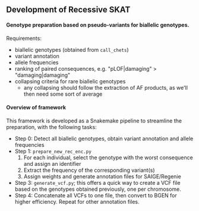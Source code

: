 ## Development of Recessive SKAT ##
#### Genotype preparation based on pseudo-variants for biallelic genotypes. 

Requirements:
* biallelic genotypes (obtained from `call_chets`)
* variant annotation
* allele frequencies
* ranking of paired consequences, e.g. "pLOF|damaging" > "damaging|damaging"
* collapsing criteria for rare biallelic genotypes
    * any collapsing should follow the extraction of AF products, as we'll then need some sort of average

#### Overview of framework
This framework is developed as a Snakemake pipeline to streamline the preparation, with the following tasks:
* Step 0: Detect all biallelic genotypes, obtain variant annotation and allele frequencies
* Step 1: `prepare_new_rec_enc.py`
    1. For each individual, select the genotype with the worst consequence and assign an identifier
    2. Extract the frequency of the corresponding variant(s)
    3. Assign weights and generate annotation files for SAIGE/Regenie
* Step 3: `generate_vcf.py`; this offers a quick way to create a VCF file based on the genotypes obtained previously, one per chromosome.
* Step 4: Concatenate all VCFs to one file, then convert to BGEN for higher efficiency. Repeat for other annotation files.